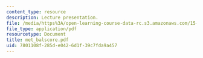 ```yaml
---
content_type: resource
description: Lecture presentation.
file: /media/https%3A/open-learning-course-data-rc.s3.amazonaws.com/15-902-strategic-management-i-fall-2006/7801108f285de0426d1f39c7fda9a457_met_balscore.pdf
file_type: application/pdf
resourcetype: Document
title: met_balscore.pdf
uid: 7801108f-285d-e042-6d1f-39c7fda9a457
---
```

